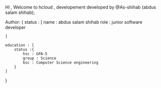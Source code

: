 HI , Welcome to hcloud , developement developed by @As-shihab (abdus salam shihab);

Author: {
    status : [
         name : abdus salam shihab 
         role : junior software developer 

    ]

    education : [
        status :{
            hsc : GPA-5 
            group : Science
            bsc : Computer Science engineering
        }
    ]
}